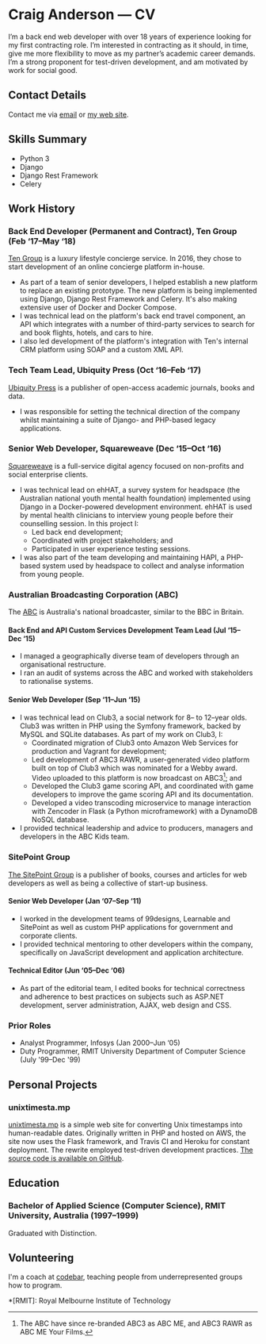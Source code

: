 # Craig Anderson — CV

I’m a back end web developer with over 18 years of experience looking for my first contracting role. I’m interested in contracting as it should, in time, give me more flexibility to move as my partner’s academic career demands. I’m a strong proponent for test-driven development, and am motivated by work for social good.

## Contact Details

Contact me via [email](mailto:craiga@craiga.id.au) or [my web site](http://craiga.id.au/).

## Skills Summary

* Python 3
* Django
* Django Rest Framework
* Celery


## Work History

### Back End Developer (Permanent and Contract), Ten Group (Feb&nbsp;‘17–May&nbsp;‘18)

[Ten Group](http://tengroup.com) is a luxury lifestyle concierge service. In 2016, they chose to start development of an online concierge platform in-house.

* As part of a team of senior developers, I helped establish a new platform to replace an existing prototype. The new platform is being implemented using Django, Django Rest Framework and Celery. It's also making extensive user of Docker and Docker Compose.
* I was technical lead on the platform's back end travel component, an API which integrates with a number of third-party services to search for and book flights, hotels, and cars to hire.
* I also led development of the platform's integration with Ten's internal CRM platform using SOAP and a custom XML API.

### Tech Team Lead, Ubiquity Press (Oct&nbsp;‘16–Feb&nbsp;‘17)

[Ubiquity Press](http://ubiquitypress.com) is a publisher of open-access academic journals, books and data.

* I was responsible for setting the technical direction of the company whilst maintaining a suite of Django- and PHP-based legacy applications.

### Senior Web Developer, Squareweave (Dec&nbsp;‘15–Oct&nbsp;‘16)

[Squareweave](http://squareweave.com.au) is a full-service digital agency focused on non-profits and social enterprise clients.

* I was technical lead on ehHAT, a survey system for headspace (the Australian national youth mental health foundation) implemented using Django  in a Docker-powered development environment. ehHAT is used by mental health clinicians to interview young people before their counselling session. In this project I:
    * Led back end development;
    * Coordinated with project stakeholders; and
    * Participated in user experience testing sessions.
* I was also part of the team developing and maintaining HAPI, a PHP-based system used by headspace to collect and analyse information from young people.

### Australian Broadcasting Corporation (ABC)

The [ABC](http://abc.net.au) is Australia's national broadcaster, similar to the BBC in Britain.

#### Back End and API Custom Services Development Team Lead (Jul&nbsp;‘15–Dec&nbsp;‘15)

* I managed a geographically diverse team of developers through an organisational restructure.
* I ran an audit of systems across the ABC and worked with stakeholders to rationalise systems.

#### Senior Web Developer (Sep&nbsp;‘11–Jun&nbsp;‘15)

* I was technical lead on Club3, a social network for 8– to 12–year olds. Club3 was written in PHP using the Symfony framework, backed by MySQL and SQLite databases. As part of my work on Club3, I:
    * Coordinated migration of Club3 onto Amazon Web Services for production and Vagrant for development;
    * Led development of ABC3 RAWR, a user-generated video platform built on top of Club3 which was nominated for a Webby award. Video uploaded to this platform is now broadcast on ABC3[^abc3-rebrand]; and
    * Developed the Club3 game scoring API, and coordinated with game developers to improve the game scoring API and its documentation.
    * Developed a video transcoding microservice to manage interaction with Zencoder in Flask (a Python microframework) with a DynamoDB NoSQL database.
* I provided technical leadership and advice to producers, managers and developers in the ABC Kids team.

### SitePoint Group

[The SitePoint Group](https://www.sitepoint.com) is a publisher of books, courses and articles for web developers as well as being a collective of start-up business.

#### Senior Web Developer (Jan&nbsp;‘07–Sep&nbsp;‘11)

* I worked in the development teams of 99designs, Learnable and SitePoint as well as custom PHP applications for government and corporate clients.
* I provided technical mentoring to other developers within the company, specifically on JavaScript development and application architecture.

#### Technical Editor (Jun&nbsp;‘05–Dec&nbsp;‘06)

* As part of the editorial team, I edited books for technical correctness and adherence to best practices on subjects such as ASP.NET development, server administration, AJAX, web design and CSS.

### Prior Roles

* Analyst Programmer, Infosys (Jan&nbsp;2000–Jun&nbsp;‘05)
* Duty Programmer, RMIT University Department of Computer Science (July&nbsp;'99–Dec&nbsp;'99)

## Personal Projects

### unixtimesta.mp

[unixtimesta.mp](https://www.unixtimesta.mp/) is a simple web site for converting Unix timestamps into human-readable dates. Originally written in PHP and hosted on AWS, the site now uses the Flask framework, and Travis CI and Heroku for constant deployment.  The rewrite employed test-driven development practices. [The source code is available on GitHub](https://github.com/craiga/unixtimesta.mp/).


## Education

### Bachelor of Applied Science (Computer Science), RMIT University, Australia (1997–1999)

Graduated with Distinction.


## Volunteering

I'm a coach at [codebar](http://codebar.io), teaching people from underrepresented groups how to program.


[^abc3-rebrand]: The ABC have since re-branded ABC3 as ABC ME, and ABC3 RAWR as ABC ME Your Films.

*[RMIT]: Royal Melbourne Institute of Technology
